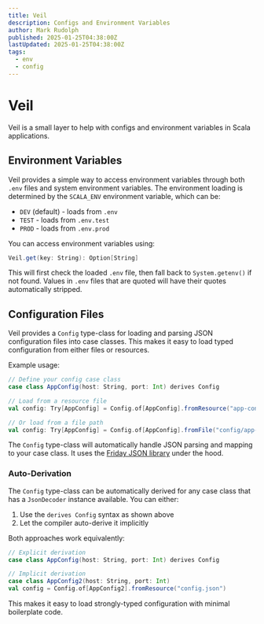```yaml
---
title: Veil
description: Configs and Environment Variables
author: Mark Rudolph
published: 2025-01-25T04:38:00Z
lastUpdated: 2025-01-25T04:38:00Z
tags:
  - env
  - config
---
```


# Veil

Veil is a small layer to help with configs and environment variables in Scala applications.

## Environment Variables

Veil provides a simple way to access environment variables through both `.env` files and system environment variables. The environment loading is determined by the `SCALA_ENV` environment variable, which can be:

- `DEV` (default) - loads from `.env`
- `TEST` - loads from `.env.test`
- `PROD` - loads from `.env.prod`

You can access environment variables using:

```scala
Veil.get(key: String): Option[String]
```

This will first check the loaded `.env` file, then fall back to `System.getenv()` if not found. Values in `.env` files that are quoted will have their quotes automatically stripped.

## Configuration Files

Veil provides a `Config` type-class for loading and parsing JSON configuration files into case classes. This makes it easy to load typed configuration from either files or resources.

Example usage:

```scala
// Define your config case class
case class AppConfig(host: String, port: Int) derives Config

// Load from a resource file
val config: Try[AppConfig] = Config.of[AppConfig].fromResource("app-config.json")

// Or load from a file path
val config: Try[AppConfig] = Config.of[AppConfig].fromFile("config/app-config.json")
```

The `Config` type-class will automatically handle JSON parsing and mapping to your case class. It uses the [Friday JSON library](/friday/json) under the hood.

### Auto-Derivation

The `Config` type-class can be automatically derived for any case class that has a `JsonDecoder` instance available. You can either:

1. Use the `derives Config` syntax as shown above
2. Let the compiler auto-derive it implicitly

Both approaches work equivalently:

```scala
// Explicit derivation
case class AppConfig(host: String, port: Int) derives Config

// Implicit derivation
case class AppConfig2(host: String, port: Int)
val config = Config.of[AppConfig2].fromResource("config.json")
```

This makes it easy to load strongly-typed configuration with minimal boilerplate code.
